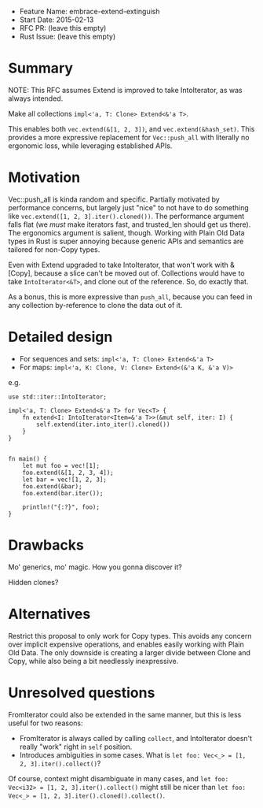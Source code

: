 - Feature Name: embrace-extend-extinguish
- Start Date: 2015-02-13
- RFC PR: (leave this empty)
- Rust Issue: (leave this empty)

# Summary

NOTE: This RFC assumes Extend is improved to take IntoIterator, as was always intended.

Make all collections `impl<'a, T: Clone> Extend<&'a T>`. 

This enables both `vec.extend(&[1, 2, 3])`, and `vec.extend(&hash_set)`. 
This provides a more expressive replacement for `Vec::push_all` with 
literally no ergonomic loss, while leveraging established APIs.

# Motivation

Vec::push_all is kinda random and specific. Partially motivated by performance concerns,
but largely just "nice" to not have to do something like
`vec.extend([1, 2, 3].iter().cloned())`. The performance argument falls flat
(we *must* make iterators fast, and trusted_len should get us there). The ergonomics
argument is salient, though. Working with Plain Old Data types in Rust is super annoying
because generic APIs and semantics are tailored for non-Copy types.

Even with Extend upgraded to take IntoIterator, that won't work with &[Copy],
because a slice can't be moved out of. Collections would have to take `IntoIterator<&T>`,
and clone out of the reference. So, do exactly that.

As a bonus, this is more expressive than `push_all`, because you can feed in any
collection by-reference to clone the data out of it.

# Detailed design

* For sequences and sets: `impl<'a, T: Clone> Extend<&'a T>`
* For maps: `impl<'a, K: Clone, V: Clone> Extend<(&'a K, &'a V)>`

e.g.

```
use std::iter::IntoIterator;

impl<'a, T: Clone> Extend<&'a T> for Vec<T> {
    fn extend<I: IntoIterator<Item=&'a T>>(&mut self, iter: I) {
        self.extend(iter.into_iter().cloned())
    }
}


fn main() {
    let mut foo = vec![1];
    foo.extend(&[1, 2, 3, 4]);
    let bar = vec![1, 2, 3];
    foo.extend(&bar);
    foo.extend(bar.iter());

    println!("{:?}", foo);
}
```

# Drawbacks

Mo' generics, mo' magic. How you gonna discover it?

Hidden clones?

# Alternatives

Restrict this proposal to only work for Copy types. This avoids any concern over 
implicit expensive operations, and enables easily working with Plain Old Data. 
The only downside is creating a larger divide between Clone and Copy, while also
being a bit needlessly inexpressive.

# Unresolved questions

FromIterator could also be extended in the same manner, but this is less useful for
two reasons:

* FromIterator is always called by calling `collect`, and IntoIterator doesn't really
"work" right in `self` position.
* Introduces ambiguities in some cases. What is `let foo: Vec<_> = [1, 2, 3].iter().collect()`?

Of course, context might disambiguate in many cases, and
`let foo: Vec<i32> = [1, 2, 3].iter().collect()` might still be nicer than
`let foo: Vec<_> = [1, 2, 3].iter().cloned().collect()`.
